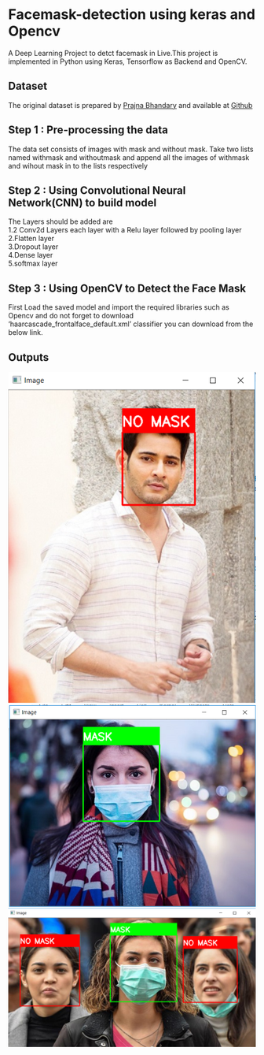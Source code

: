 # Facemask-detection using keras and Opencv 

A Deep Learning Project to detct facemask in Live.This project is implemented in Python using Keras, Tensorflow as Backend and OpenCV.

## Dataset

The original dataset is prepared by [Prajna Bhandary](https://www.linkedin.com/in/prajna-bhandary-0b03a416a/) and available at [Github](https://github.com/prajnasb/observations/tree/master/experiements/data)

## Step 1 : Pre-processing the data
The data set consists of images with mask and without mask. Take two lists named withmask and withoutmask and append all the images of withmask and wihout mask in to the lists respectively
## Step 2 : Using Convolutional Neural Network(CNN) to build model
The Layers should be added are  <br/>
1.2 Conv2d Layers each layer with a Relu layer followed by pooling layer <br/>
2.Flatten layer  <br/>
3.Dropout layer <br/>
4.Dense layer  <br/>
5.softmax layer  <br/>

## Step 3 : Using OpenCV to Detect the Face Mask
First Load the saved model and import the required libraries such as Opencv and do not forget to download ‘haarcascade_frontalface_default.xml’ classifier you can download from the below link.

## Outputs

<img src="https://github.com/Shoyabsyed4m3/FaceMask-Detection/blob/master/Outputs/withoutmask1.PNG" >
<img src="https://github.com/Shoyabsyed4m3/FaceMask-Detection/blob/master/Outputs/withmask1.PNG" >
<img src="https://github.com/Shoyabsyed4m3/FaceMask-Detection/blob/master/Outputs/mask.PNG" >
<br/>

